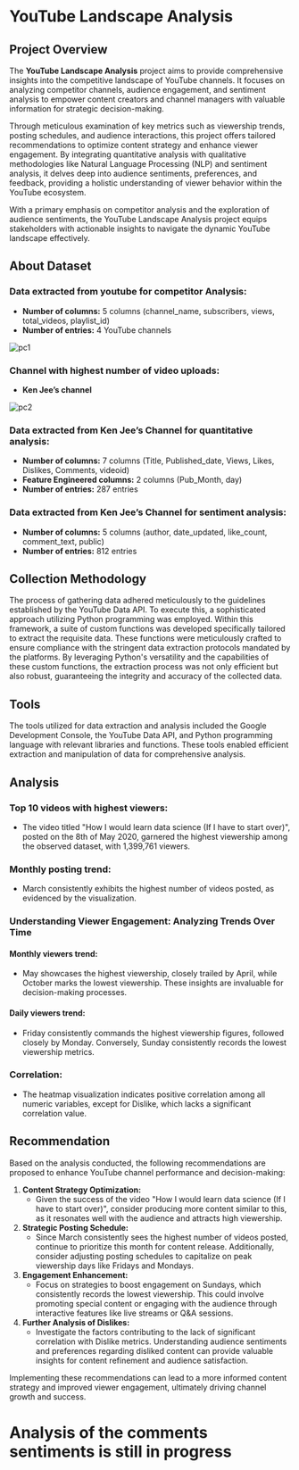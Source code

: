 # YouTube Landscape Analysis

## Project Overview
The **YouTube Landscape Analysis** project aims to provide comprehensive insights into the competitive landscape of YouTube channels. It focuses on analyzing competitor channels, audience engagement, and sentiment analysis to empower content creators and channel managers with valuable information for strategic decision-making.

Through meticulous examination of key metrics such as viewership trends, posting schedules, and audience interactions, this project offers tailored recommendations to optimize content strategy and enhance viewer engagement. By integrating quantitative analysis with qualitative methodologies like Natural Language Processing (NLP) and sentiment analysis, it delves deep into audience sentiments, preferences, and feedback, providing a holistic understanding of viewer behavior within the YouTube ecosystem.

With a primary emphasis on competitor analysis and the exploration of audience sentiments, the YouTube Landscape Analysis project equips stakeholders with actionable insights to navigate the dynamic YouTube landscape effectively.

## About Dataset
### Data extracted from youtube for competitor Analysis:
- **Number of columns:** 5 columns (channel_name, subscribers, views, total_videos, playlist_id)
- **Number of entries:** 4 YouTube channels

![pc1](https://github.com/Thankgodezugwu/Navigating-the-YouTube-Landscape-Analyzing-Competitors-Audience-engagements-and-Sentiments/assets/145191825/9186f688-de81-4eb1-b86b-1a5146b6fb82)


### Channel with highest number of video uploads:
- **Ken Jee’s channel**

![pc2](https://github.com/Thankgodezugwu/Navigating-the-YouTube-Landscape-Analyzing-Competitors-Audience-engagements-and-Sentiments/assets/145191825/3bb09298-f6c8-40ee-bb85-dbbd51638243)


### Data extracted from Ken Jee’s Channel for quantitative analysis:
- **Number of columns:** 7 columns (Title, Published_date, Views, Likes, Dislikes, Comments, videoid)
- **Feature Engineered columns:** 2 columns (Pub_Month, day)
- **Number of entries:** 287 entries

### Data extracted from Ken Jee’s Channel for sentiment analysis:
- **Number of columns:** 5 columns (author, date_updated, like_count, comment_text, public)
- **Number of entries:** 812 entries

## Collection Methodology
The process of gathering data adhered meticulously to the guidelines established by the YouTube Data API. To execute this, a sophisticated approach utilizing Python programming was employed. Within this framework, a suite of custom functions was developed specifically tailored to extract the requisite data. These functions were meticulously crafted to ensure compliance with the stringent data extraction protocols mandated by the platforms. By leveraging Python's versatility and the capabilities of these custom functions, the extraction process was not only efficient but also robust, guaranteeing the integrity and accuracy of the collected data.

## Tools
The tools utilized for data extraction and analysis included the Google Development Console, the YouTube Data API, and Python programming language with relevant libraries and functions. These tools enabled efficient extraction and manipulation of data for comprehensive analysis.

## Analysis
### Top 10 videos with highest viewers:
- The video titled "How I would learn data science (If I have to start over)", posted on the 8th of May 2020, garnered the highest viewership among the observed dataset, with 1,399,761 viewers.

### Monthly posting trend:
- March consistently exhibits the highest number of videos posted, as evidenced by the visualization.

### Understanding Viewer Engagement: Analyzing Trends Over Time
#### Monthly viewers trend:
- May showcases the highest viewership, closely trailed by April, while October marks the lowest viewership. These insights are invaluable for decision-making processes.

#### Daily viewers trend:
- Friday consistently commands the highest viewership figures, followed closely by Monday. Conversely, Sunday consistently records the lowest viewership metrics.

### Correlation:
- The heatmap visualization indicates positive correlation among all numeric variables, except for Dislike, which lacks a significant correlation value.

## Recommendation
Based on the analysis conducted, the following recommendations are proposed to enhance YouTube channel performance and decision-making:
1. **Content Strategy Optimization:**
   - Given the success of the video "How I would learn data science (If I have to start over)", consider producing more content similar to this, as it resonates well with the audience and attracts high viewership.
2. **Strategic Posting Schedule:**
   - Since March consistently sees the highest number of videos posted, continue to prioritize this month for content release. Additionally, consider adjusting posting schedules to capitalize on peak viewership days like Fridays and Mondays.
3. **Engagement Enhancement:**
   - Focus on strategies to boost engagement on Sundays, which consistently records the lowest viewership. This could involve promoting special content or engaging with the audience through interactive features like live streams or Q&A sessions.
4. **Further Analysis of Dislikes:**
   - Investigate the factors contributing to the lack of significant correlation with Dislike metrics. Understanding audience sentiments and preferences regarding disliked content can provide valuable insights for content refinement and audience satisfaction.

Implementing these recommendations can lead to a more informed content strategy and improved viewer engagement, ultimately driving channel growth and success.

# Analysis of the comments sentiments is still in progress
